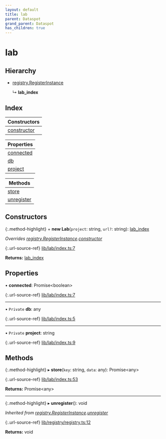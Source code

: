 ```yaml
---
layout: default
title: lab
parent: Dataspot
grand_parent: Dataspot
has_children: true
---
```


# lab

## Hierarchy

* [registry.RegisterInstance](/docs/classes/registry_registerinstance)

  ↳ **lab_index**

## Index

| Constructors |
|-----------|
| [constructor](#constructor) |

| Properties |
|-----------|
| [connected](#connected) |
| [db](#db) |
| [project](#project) |

| Methods |
|-----------|
| [store](#store) |
| [unregister](#unregister) |

## Constructors

{:.method-highlight}
\+ **new Lab**(`project`: string, `url?`: string): [lab\_index](/docs/classes/lab_index)

*Overrides [registry.RegisterInstance](/docs/classes/registry_registerinstance).[constructor](/docs/classes/registry_registerinstance#constructor)*

{:.url-source-ref}
[lib/lab/index.ts:7](https://github.com/ascentcore/dataspot/blob/b02167c/lib/lab/index.ts#L7)

**Returns:** [lab\_index](/docs/classes/lab_index)

## Properties

•  **connected**: Promise\<boolean>

{:.url-source-ref}
[lib/lab/index.ts:7](https://github.com/ascentcore/dataspot/blob/b02167c/lib/lab/index.ts#L7)

___

• `Private` **db**: any

{:.url-source-ref}
[lib/lab/index.ts:5](https://github.com/ascentcore/dataspot/blob/b02167c/lib/lab/index.ts#L5)

___

• `Private` **project**: string

{:.url-source-ref}
[lib/lab/index.ts:9](https://github.com/ascentcore/dataspot/blob/b02167c/lib/lab/index.ts#L9)

## Methods

{:.method-highlight}
▸ **store**(`key`: string, `data`: any): Promise\<any>

{:.url-source-ref}
[lib/lab/index.ts:53](https://github.com/ascentcore/dataspot/blob/b02167c/lib/lab/index.ts#L53)

**Returns:** Promise\<any>

___

{:.method-highlight}
▸ **unregister**(): void

*Inherited from [registry.RegisterInstance](/docs/classes/registry_registerinstance).[unregister](/docs/classes/registry_registerinstance#unregister)*

{:.url-source-ref}
[lib/registry/registry.ts:12](https://github.com/ascentcore/dataspot/blob/b02167c/lib/registry/registry.ts#L12)

**Returns:** void
